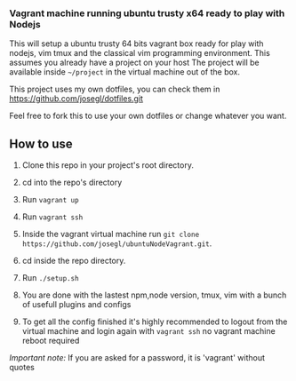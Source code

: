 ### Vagrant machine running ubuntu trusty x64 ready to play with Nodejs
This will setup a ubuntu trusty 64 bits vagrant box ready for play with nodejs, vim tmux and the
classical vim programming environment.
This assumes you already have a project on your host 
The project will be available inside `~/project` in the virtual machine out of the box.

This project uses my own dotfiles, you can check them in https://github.com/josegl/dotfiles.git

Feel free to fork this to use your own dotfiles or change whatever you want.

## How to use
1. Clone this repo in your project's root directory.
2. cd into the repo's directory
3. Run `vagrant up`
4. Run `vagrant ssh`
5. Inside the vagrant virtual machine run `git clone
   https://github.com/josegl/ubuntuNodeVagrant.git`.
6. cd inside the repo directory.
7. Run `./setup.sh`
8. You are done with the lastest npm,node version, tmux, vim with a bunch of usefull plugins and
   configs

9. To get all the config finished it's highly recommended to logout from the virtual machine and
   login again with `vagrant ssh` no vagrant machine reboot required

*Important note:* If you are asked for a password, it is 'vagrant' without quotes
